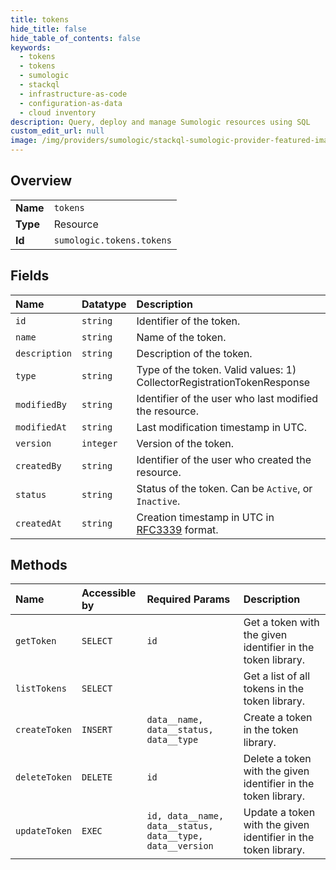 ```yaml
---
title: tokens
hide_title: false
hide_table_of_contents: false
keywords:
  - tokens
  - tokens
  - sumologic    
  - stackql
  - infrastructure-as-code
  - configuration-as-data
  - cloud inventory
description: Query, deploy and manage Sumologic resources using SQL
custom_edit_url: null
image: /img/providers/sumologic/stackql-sumologic-provider-featured-image.png
---
```

  
    

## Overview
<table><tbody>
<tr><td><b>Name</b></td><td><code>tokens</code></td></tr>
<tr><td><b>Type</b></td><td>Resource</td></tr>
<tr><td><b>Id</b></td><td><code>sumologic.tokens.tokens</code></td></tr>
</tbody></table>

## Fields
| Name | Datatype | Description |
|:-----|:---------|:------------|
| `id` | `string` | Identifier of the token. |
| `name` | `string` | Name of the token. |
| `description` | `string` | Description of the token. |
| `type` | `string` | Type of the token. Valid values: 1) CollectorRegistrationTokenResponse |
| `modifiedBy` | `string` | Identifier of the user who last modified the resource. |
| `modifiedAt` | `string` | Last modification timestamp in UTC. |
| `version` | `integer` | Version of the token. |
| `createdBy` | `string` | Identifier of the user who created the resource. |
| `status` | `string` | Status of the token. Can be `Active`, or `Inactive`. |
| `createdAt` | `string` | Creation timestamp in UTC in [RFC3339](https://tools.ietf.org/html/rfc3339) format. |
## Methods
| Name | Accessible by | Required Params | Description |
|:-----|:--------------|:----------------|:------------|
| `getToken` | `SELECT` | `id` | Get a token with the given identifier in the token library. |
| `listTokens` | `SELECT` |  | Get a list of all tokens in the token library. |
| `createToken` | `INSERT` | `data__name, data__status, data__type` | Create a token in the token library. |
| `deleteToken` | `DELETE` | `id` | Delete a token with the given identifier in the token library. |
| `updateToken` | `EXEC` | `id, data__name, data__status, data__type, data__version` | Update a token with the given identifier in the token library. |
